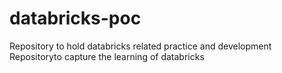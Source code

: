 # databricks-poc
Repository to hold databricks related practice and development
Repositoryto capture the learning of databricks 
